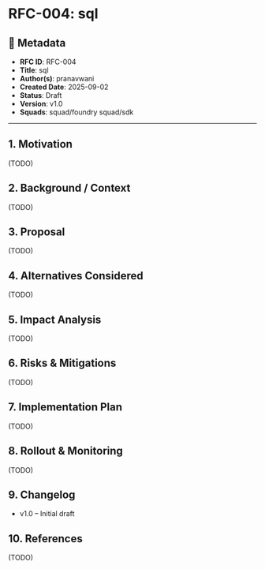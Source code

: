 # RFC-004: sql

## 📌 Metadata
- **RFC ID**: RFC-004
- **Title**: sql
- **Author(s)**: pranavwani
- **Created Date**: 2025-09-02
- **Status**: Draft
- **Version**: v1.0
- **Squads**:  squad/foundry squad/sdk

---
## 1. Motivation
(TODO)

## 2. Background / Context
(TODO)

## 3. Proposal
(TODO)

## 4. Alternatives Considered
(TODO)

## 5. Impact Analysis
(TODO)

## 6. Risks & Mitigations
(TODO)

## 7. Implementation Plan
(TODO)

## 8. Rollout & Monitoring
(TODO)

## 9. Changelog
- v1.0 – Initial draft

## 10. References
(TODO)
